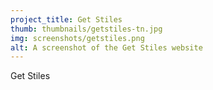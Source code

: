 ```yaml
---
project_title: Get Stiles
thumb: thumbnails/getstiles-tn.jpg
img: screenshots/getstiles.png
alt: A screenshot of the Get Stiles website
---
```


Get Stiles